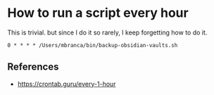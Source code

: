 # How to run a script every hour

This is trivial. but since I do it so rarely, I keep forgetting how to do it.

```
0 * * * * /Users/mbranca/bin/backup-obsidian-vaults.sh
```

## References

- https://crontab.guru/every-1-hour
